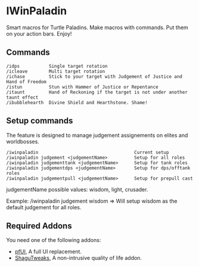 # IWinPaladin

Smart macros for Turtle Paladins. Make macros with commands. Put them on your action bars. Enjoy!


## Commands
    /idps           Single target rotation
    /icleave        Multi target rotation
    /ichase         Stick to your target with Judgement of Justice and Hand of Freedom
    /istun          Stun with Hammer of Justice or Repentance
    /itaunt         Hand of Reckoning if the target is not under another taunt effect
    /ibubblehearth  Divine Shield and Hearthstone. Shame!


## Setup commands
The feature is designed to manage judgement assignements on elites and worldbosses.

    /iwinpaladin                                    Current setup
    /iwinpaladin judgement <judgementName>          Setup for all roles
    /iwinpaladin judgementtank <judgementName>      Setup for tank roles
    /iwinpaladin judgementdps <judgementName>       Setup for dps/offtank roles
    /iwinpaladin judgementpull <judgementName>      Setup for prepull cast

judgementName possible values: wisdom, light, crusader.

Example: /iwinpaladin judgement wisdom
=> Will setup wisdom as the default judgement for all roles.


## Required Addons
You need one of the following addons:
* [pfUI](https://shagu.org/pfUI/), A full UI replacement.
* [ShaguTweaks](https://shagu.org/ShaguTweaks/), A non-intrusive quality of life addon.